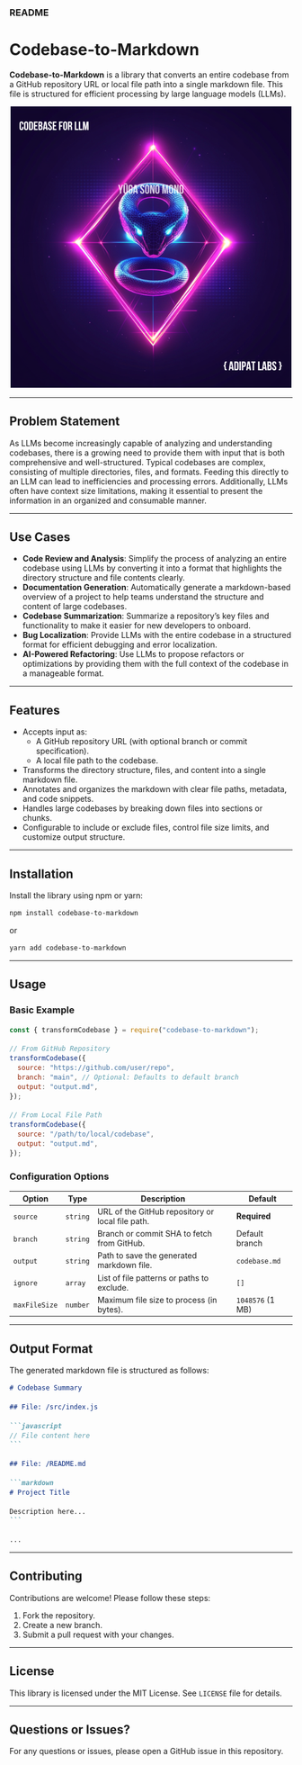 ### README

# Codebase-to-Markdown

**Codebase-to-Markdown** is a library that converts an entire codebase from a GitHub repository URL or local file path into a single markdown file. This file is structured for efficient processing by large language models (LLMs).

<p align="center">
  <img src="https://raw.githubusercontent.com/AdiPat/codebase-for-llm/refs/heads/main/assets/logo_art.png?token=GHSAT0AAAAAACTB7VHJM2ZIFX6X22TDWD72Z2XJIRA" />
</p>

---

## Problem Statement

As LLMs become increasingly capable of analyzing and understanding codebases, there is a growing need to provide them with input that is both comprehensive and well-structured. Typical codebases are complex, consisting of multiple directories, files, and formats. Feeding this directly to an LLM can lead to inefficiencies and processing errors. Additionally, LLMs often have context size limitations, making it essential to present the information in an organized and consumable manner.

---

## Use Cases

- **Code Review and Analysis**: Simplify the process of analyzing an entire codebase using LLMs by converting it into a format that highlights the directory structure and file contents clearly.
- **Documentation Generation**: Automatically generate a markdown-based overview of a project to help teams understand the structure and content of large codebases.
- **Codebase Summarization**: Summarize a repository’s key files and functionality to make it easier for new developers to onboard.
- **Bug Localization**: Provide LLMs with the entire codebase in a structured format for efficient debugging and error localization.
- **AI-Powered Refactoring**: Use LLMs to propose refactors or optimizations by providing them with the full context of the codebase in a manageable format.

---

## Features

- Accepts input as:
  - A GitHub repository URL (with optional branch or commit specification).
  - A local file path to the codebase.
- Transforms the directory structure, files, and content into a single markdown file.
- Annotates and organizes the markdown with clear file paths, metadata, and code snippets.
- Handles large codebases by breaking down files into sections or chunks.
- Configurable to include or exclude files, control file size limits, and customize output structure.

---

## Installation

Install the library using npm or yarn:

```bash
npm install codebase-to-markdown
```

or

```bash
yarn add codebase-to-markdown
```

---

## Usage

### Basic Example

```javascript
const { transformCodebase } = require("codebase-to-markdown");

// From GitHub Repository
transformCodebase({
  source: "https://github.com/user/repo",
  branch: "main", // Optional: Defaults to default branch
  output: "output.md",
});

// From Local File Path
transformCodebase({
  source: "/path/to/local/codebase",
  output: "output.md",
});
```

### Configuration Options

| Option        | Type     | Description                                      | Default          |
| ------------- | -------- | ------------------------------------------------ | ---------------- |
| `source`      | `string` | URL of the GitHub repository or local file path. | **Required**     |
| `branch`      | `string` | Branch or commit SHA to fetch from GitHub.       | Default branch   |
| `output`      | `string` | Path to save the generated markdown file.        | `codebase.md`    |
| `ignore`      | `array`  | List of file patterns or paths to exclude.       | `[]`             |
| `maxFileSize` | `number` | Maximum file size to process (in bytes).         | `1048576` (1 MB) |

---

## Output Format

The generated markdown file is structured as follows:

````markdown
# Codebase Summary

## File: /src/index.js

```javascript
// File content here
```

## File: /README.md

```markdown
# Project Title

Description here...
```

...
````

---

## Contributing

Contributions are welcome! Please follow these steps:

1. Fork the repository.
2. Create a new branch.
3. Submit a pull request with your changes.

---

## License

This library is licensed under the MIT License. See `LICENSE` file for details.

---

## Questions or Issues?

For any questions or issues, please open a GitHub issue in this repository.
